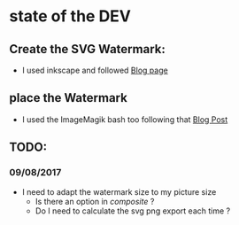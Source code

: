 # state of the DEV

## Create the SVG Watermark:

* I used inkscape and followed [Blog page](https://www.pdfannotator.com/en/howto/create_complex_stamps_with_inkscape)

## place the Watermark 
 * I used the ImageMagik bash too following that [Blog Post](http://www.the-art-of-web.com/system/imagemagick-watermark/)


## TODO:

### 09/08/2017

* I need to adapt the watermark size to my picture size
  * Is there an option in _composite_ ?
  * Do I need to calculate the svg png export each time ?